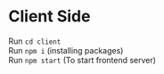# Client Side

Run ```cd client```
<br>Run ```npm i``` (installing packages)
<br>Run ```npm start``` (To start frontend server)


